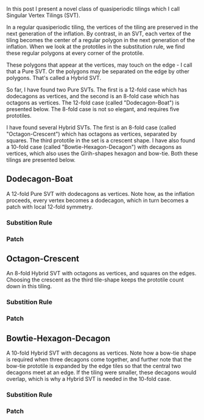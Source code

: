 In this post I present a novel class of quasiperiodic tilings which I call Singular Vertex Tilings (SVT).

In a regular quasiperiodic tiling, the vertices of the tiling are preserved in the next generation of the inflation. By contrast, in an SVT, each vertex of the tiling becomes the center of a regular polygon in the next generation of the inflation. When we look at the prototiles in the substitution rule, we find these regular polygons at every corner of the prototile.

These polygons that appear at the vertices, may touch on the edge - I call that a Pure SVT. Or the polygons may be separated on the edge by other polygons. That's called a Hybrid SVT.

So far, I have found two Pure SVTs. The first is a 12-fold case which has dodecagons as vertices, and the second is an 8-fold case which has octagons as vertices. The 12-fold case (called "Dodecagon-Boat") is presented below. The 8-fold case is not so elegant, and requires five prototiles. 

I have found several Hybrid SVTs. The first is an 8-fold case (called "Octagon-Crescent") which has octagons as vertices, separated by squares. The third prototile in the set is a crescent shape. I have also found a 10-fold case (called "Bowtie-Hexagon-Decagon") with decagons as vertices, which also uses the Girih-shapes hexagon and bow-tie. Both these tilings are presented below.

## Dodecagon-Boat

A 12-fold Pure SVT with dodecagons as vertices. Note how, as the inflation proceeds, every vertex becomes a dodecagon, which in turn becomes a patch with local 12-fold symmetry.

### Substition Rule

### Patch

## Octagon-Crescent

An 8-fold Hybrid SVT with octagons as vertices, and squares on the edges. Choosing the crescent as the third tile-shape keeps the prototile count down in this tiling. 

### Substition Rule

### Patch

## Bowtie-Hexagon-Decagon

A 10-fold Hybrid SVT with decagons as vertices. Note how a bow-tie shape is required when three decagons come together, and further note that the bow-tie prototile is expanded by the edge tiles so that the central two decagons meet at an edge. If the tiling were smaller, these decagons would overlap, which is why a Hybrid SVT is needed in the 10-fold case.

### Substition Rule

### Patch

  


  
